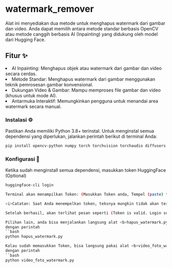 # watermark_remover
Alat ini menyediakan dua metode untuk menghapus watermark dari gambar dan video. Anda dapat memilih antara metode standar berbasis OpenCV atau metode canggih berbasis AI (Inpainting) yang didukung oleh model dari Hugging Face.

## Fitur ✨
<li>AI Inpainting: Menghapus objek atau watermark dari gambar dan video secara cerdas.</li>

<li>Metode Standar: Menghapus watermark dari gambar menggunakan teknik pemrosesan gambar konvensional.</li>

<li>Dukungan Video & Gambar: Mampu memproses file gambar dan video (khusus untuk mode AI).</li>

<li>Antarmuka Interaktif: Memungkinkan pengguna untuk menandai area watermark secara manual.</li>

### Instalasi ⚙️

Pastikan Anda memiliki Python 3.8+ terinstal. Untuk menginstal semua dependensi yang diperlukan, jalankan perintah berikut di terminal Anda:

```bash
pip install opencv-python numpy torch torchvision torchaudio diffusers transformers accelerate pillow
```
### Konfigurasi 🔑

Ketika sudah menginstall semua dependensi, masukkan token HuggingFace (Optional)
```bash
huggingface-cli login

Terminal akan menampilkan Token: (Masukkan Token anda, Tempel (paste) token yang sudah Anda salin tadi, misal : hf_xxxxxxxxxxxxxxxxxxxxxxxxSJ, lalu tekan enter)

<i>Catatan: Saat Anda menempelkan token, teksnya mungkin tidak akan terlihat di layar. Ini adalah fitur keamanan standar di terminal.</i>

Setelah berhasil, akan terlihat pesan seperti (Token is valid. Login successful)

Pilihan lain, anda bisa menjalankan langsung alat <b>hapus_watermark.py</b> (Untuk gambar tanpa AI)
dengan perintah
``bash
python hapus_watermark.py

Kalau sudah memasukkan Token, bisa langsung pakai alat <b>video_foto_watermark.py</b>
dengan perintah
``bash
python video_foto_watermark.py
